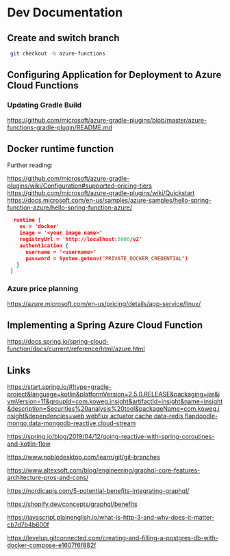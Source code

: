 # Dev Documentation

## Create and switch branch

```bash
 git checkout -b azure-functions
```


## Configuring Application for Deployment to Azure Cloud Functions

### Updating Gradle Build

https://github.com/microsoft/azure-gradle-plugins/blob/master/azure-functions-gradle-plugin/README.md


## Docker runtime function

Further reading:

https://github.com/microsoft/azure-gradle-plugins/wiki/Configuration#supported-pricing-tiers
https://github.com/microsoft/azure-gradle-plugins/wiki/Quickstart
https://docs.microsoft.com/en-us/samples/azure-samples/hello-spring-function-azure/hello-spring-function-azure/


```json
  runtime {
    os = 'docker'
    image = '<your image name>'
    registryUrl = 'http://localhost:5000/v2'
    authentication {
      username = '<username>'
      password = System.getenv("PRIVATE_DOCKER_CREDENTIAL")
   }
 }

```


### Azure price planning

https://azure.microsoft.com/en-us/pricing/details/app-service/linux/






## Implementing a Spring Azure Cloud Function

https://docs.spring.io/spring-cloud-function/docs/current/reference/html/azure.html





## Links

https://start.spring.io/#!type=gradle-project&language=kotlin&platformVersion=2.5.0.RELEASE&packaging=jar&jvmVersion=11&groupId=com.koweg.insight&artifactId=insight&name=insight&description=Securities%20analysis%20tool&packageName=com.koweg.insight&dependencies=web,webflux,actuator,cache,data-redis,flapdoodle-mongo,data-mongodb-reactive,cloud-stream

https://spring.io/blog/2019/04/12/going-reactive-with-spring-coroutines-and-kotlin-flow

https://www.nobledesktop.com/learn/git/git-branches

https://www.altexsoft.com/blog/engineering/graphql-core-features-architecture-pros-and-cons/

https://nordicapis.com/5-potential-benefits-integrating-graphql/

https://shopify.dev/concepts/graphql/benefits

https://javascript.plainenglish.io/what-is-http-3-and-why-does-it-matter-cb7d7b4b600f

https://levelup.gitconnected.com/creating-and-filling-a-postgres-db-with-docker-compose-e1607f6f882f

